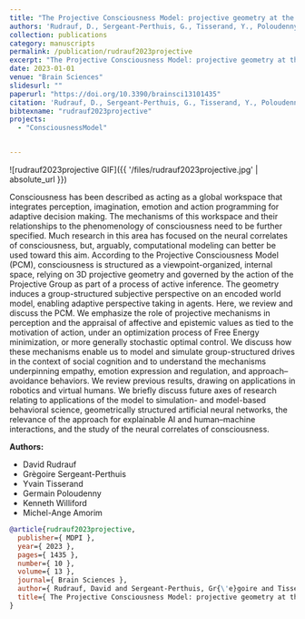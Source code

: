 ```yaml
---
title: "The Projective Consciousness Model: projective geometry at the core of consciousness and the integration of perception, imagination, motivation, emotion, social cognition and action"
authors: 'Rudrauf, D., Sergeant-Perthuis, G., Tisserand, Y., Poloudenny, G., Williford, K. & Amorim, M.'
collection: publications
category: manuscripts
permalink: /publication/rudrauf2023projective
excerpt: "The Projective Consciousness Model: projective geometry at the core of consciousness and the integration of perception, imagination, motivation, emotion, social cognition and action"
date: 2023-01-01
venue: "Brain Sciences"
slidesurl: ""
paperurl: "https://doi.org/10.3390/brainsci13101435"
citation: 'Rudrauf, D., Sergeant-Perthuis, G., Tisserand, Y., Poloudenny, G., Williford, K. & Amorim, M. (2023). "The Projective Consciousness Model: projective geometry at the core of consciousness and the integration of perception, imagination, motivation, emotion, social cognition and action." Brain Sciences, 13(10). 1435.'
bibtexname: "rudrauf2023projective"
projects: 
  - "ConsciousnessModel"


---
```


![rudrauf2023projective GIF]({{ '/files/rudrauf2023projective.jpg' | absolute_url }})

Consciousness has been described as acting as a global workspace that integrates perception, imagination, emotion and action programming for adaptive decision making. The mechanisms of this workspace and their relationships to the phenomenology of consciousness need to be further specified. Much research in this area has focused on the neural correlates of consciousness, but, arguably, computational modeling can better be used toward this aim. According to the Projective Consciousness Model (PCM), consciousness is structured as a viewpoint-organized, internal space, relying on 3D projective geometry and governed by the action of the Projective Group as part of a process of active inference. The geometry induces a group-structured subjective perspective on an encoded world model, enabling adaptive perspective taking in agents. Here, we review and discuss the PCM. We emphasize the role of projective mechanisms in perception and the appraisal of affective and epistemic values as tied to the motivation of action, under an optimization process of Free Energy minimization, or more generally stochastic optimal control. We discuss how these mechanisms enable us to model and simulate group-structured drives in the context of social cognition and to understand the mechanisms underpinning empathy, emotion expression and regulation, and approach–avoidance behaviors. We review previous results, drawing on applications in robotics and virtual humans. We briefly discuss future axes of research relating to applications of the model to simulation- and model-based behavioral science, geometrically structured artificial neural networks, the relevance of the approach for explainable AI and human–machine interactions, and the study of the neural correlates of consciousness.


**Authors:**
 - David Rudrauf
 - Grègoire Sergeant-Perthuis
 - Yvain Tisserand
 - Germain Poloudenny
 - Kenneth Williford
 - Michel-Ange Amorim

```bibtex
@article{rudrauf2023projective,
  publisher={ MDPI },
  year={ 2023 },
  pages={ 1435 },
  number={ 10 },
  volume={ 13 },
  journal={ Brain Sciences },
  author={ Rudrauf, David and Sergeant-Perthuis, Gr{\'e}goire and Tisserand, Yvain and Poloudenny, Germain and Williford, Kenneth and Amorim, Michel-Ange },
  title={ The Projective Consciousness Model: projective geometry at the core of consciousness and the integration of perception, imagination, motivation, emotion, social cognition and action },
}
```
